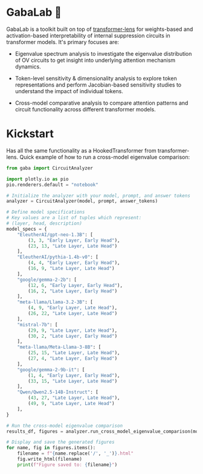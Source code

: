 # GabaLab 🪫

GabaLab is a toolkit built on top of <a href="https://github.com/TransformerLensOrg/TransformerLens" title="TransformerLens" rel="nofollow">transformer-lens</a> for weights-based and activation-based interpretability of internal suppression circuits in transformer models. It's primary focuses are:

- Eigenvalue spectrum analysis to investigate the eigenvalue distribution of OV circuits to get insight into underlying attention mechanism dynamics.

- Token-level sensitivity & dimensionality analysis to explore token representations and perform Jacobian-based sensitivity studies to understand the impact of individual tokens.

- Cross-model comparative analysis to compare attention patterns and circuit functionality across different transformer models.

# Kickstart

Has all the same functionality as a HookedTransformer from transformer-lens. Quick example of how to run a cross-model eigenvalue comparison:

```python
from gaba import CircuitAnalyzer

import plotly.io as pio
pio.renderers.default = "notebook"

# Initialize the analyzer with your model, prompt, and answer tokens
analyzer = CircuitAnalyzer(model, prompt, answer_tokens)

# Define model specifications
# Key values are a list of tuples which represent:
# (layer, head, description)
model_specs = {
    "EleutherAI/gpt-neo-1.3B": [
        (3, 3, "Early Layer, Early Head"),
        (23, 13, "Late Layer, Late Head")
    ],
    "EleutherAI/pythia-1.4b-v0": [
        (4, 4, "Early Layer, Early Head"),
        (16, 9, "Late Layer, Late Head")
    ],
    "google/gemma-2-2b": [
        (12, 6, "Early Layer, Early Head"),
        (16, 2, "Late Layer, Early Head")
    ],
    "meta-llama/Llama-3.2-3B": [ 
        (4, 9, "Early Layer, Late Head"),
        (26, 22, "Late Layer, Late Head")
    ],
    "mistral-7b": [
        (29, 9, "Late Layer, Late Head"),
        (30, 2, "Late Layer, Early Head")
    ],
    "meta-llama/Meta-Llama-3-8B": [
        (25, 15, "Late Layer, Late Head"),
        (27, 4, "Late Layer, Early Head")
    ],
    "google/gemma-2-9b-it": [
        (1, 4, "Early Layer, Early Head"),
        (33, 15, "Late Layer, Late Head")
    ],
    "Qwen/Qwen2.5-14B-Instruct": [
        (43, 27, "Late Layer, Late Head"),
        (49, 9, "Late Layer, Late Head")
    ],
}

# Run the cross-model eigenvalue comparison
results_df, figures = analyzer.run_cross_model_eigenvalue_comparison(model_specs)

# Display and save the generated figures
for name, fig in figures.items():
    filename = f"{name.replace('/', '_')}.html"
    fig.write_html(filename)
    print(f"Figure saved to: {filename}")
```
